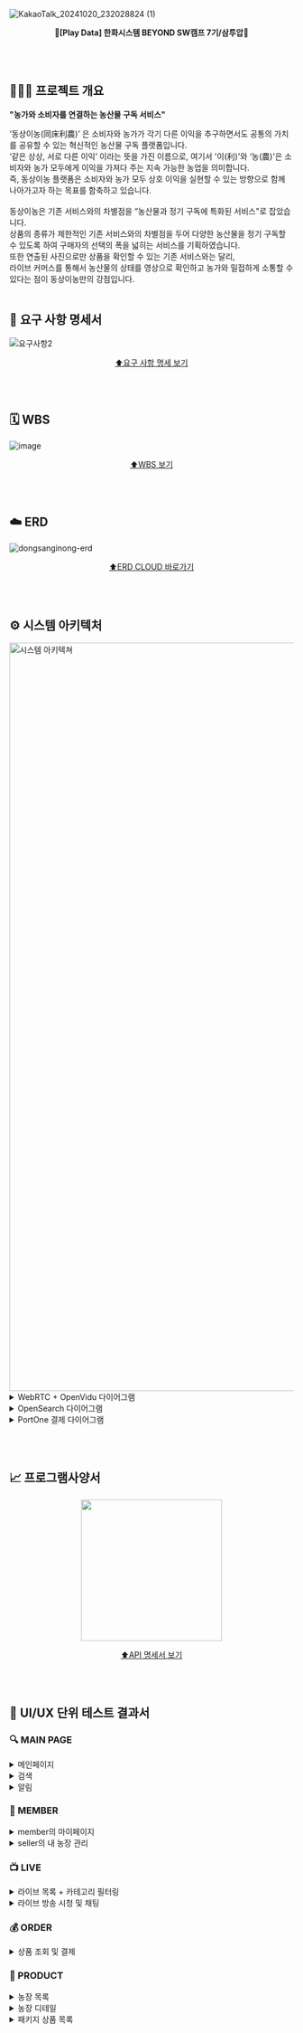 ![KakaoTalk_20241020_232028824 (1)](https://github.com/user-attachments/assets/9c071627-d56c-4de6-b26a-e51c45f276be)

<div align=center>
  
  **🥦[Play Data] 한화시스템 BEYOND SW캠프 7기/삼투압🥦**
</div>

<br><br> 

## 🧑🏻‍🌾 프로젝트 개요

<div>
  
  **"농가와 소비자를 연결하는 농산물 구독 서비스"** <br>
</div>

‘동상이농(同床利農)’ 은 소비자와 농가가 각기 다른 이익을 추구하면서도 공통의 가치를 공유할 수 있는 혁신적인 농산물 구독 플랫폼입니다. <br>
‘같은 상상, 서로 다른 이익’ 이라는 뜻을 가진 이름으로, 여기서 '이(利)'와 ‘농(農)'은 소비자와 농가 모두에게 이익을 가져다 주는 지속 가능한 농업을 의미합니다. <br>
즉, 동상이농 플랫폼은 소비자와 농가 모두 상호 이익을 실현할 수 있는 방향으로 함께 나아가고자 하는 목표를 함축하고 있습니다. <br> <br>
동상이농은 기존 서비스와의 차별점을 “농산물과 정기 구독에 특화된 서비스"로 잡았습니다. <br>
상품의 종류가 제한적인 기존 서비스와의 차별점을 두어 다양한 농산물을 정기 구독할 수 있도록 하여 구매자의 선택의 폭을 넓히는 서비스를 기획하였습니다. <br>
또한 연출된 사진으로만 상품을 확인할 수 있는 기존 서비스와는 달리, <br> 
라이브 커머스를 통해서 농산물의 상태를 영상으로 확인하고 농가와 밀접하게 소통할 수 있다는 점이 동상이농만의 강점입니다.
<br><br>

## 📝 요구 사항 명세서
![요구사항2](https://github.com/user-attachments/assets/109232ba-7e48-4144-8557-48c9c8474d3e)

<div align=center>

  [⬆️요구 사항 명세 보기](https://quark-smile-890.notion.site/2b8b00aecbba447b970c7908a93fc79f?v=7147478c4da24e92acf2953eb02ae777&pvs=4)
</div>

<br><br>

## 🗓️ WBS
![image](https://github.com/user-attachments/assets/a2bfcb17-2d78-400f-ac9b-5d1f91d53079)

<div align=center>

  [⬆️WBS 보기](https://docs.google.com/spreadsheets/d/1WE7JiiPJ6AdVeDdM6F6V6v_KpRaB3TVqzRiomrheFI0/edit?gid=0#gid=0)
</div>

<br><br>

## ☁️ ERD
![dongsanginong-erd](https://github.com/user-attachments/assets/a2dba445-44e0-4ef4-afc8-32f5b776a46e)
<div align=center>
  
  [⬆️ERD CLOUD 바로가기](https://www.erdcloud.com/d/AgNZCZGaBx6NE8JhL)
</div>

<br><br>

## ⚙️ 시스템 아키텍처
<img width="1324" alt="시스템 아키텍쳐" src="https://github.com/user-attachments/assets/8d9ab59d-10fe-4c53-a1b4-9edad39ffc05">

<details>
  <summary>WebRTC + OpenVidu 다이어그램</summary>
  <br>
  
  ![webrtc](https://github.com/user-attachments/assets/3e09db79-a91a-4b73-a991-de4f50ccd41d)
  <br>
</details>

<details>
  <summary>OpenSearch 다이어그램</summary>
  <br>
  
  ![opensearch](https://github.com/user-attachments/assets/4ce3600f-4da9-4eb3-ba0f-3221cfec1a58)
  
</details>

<details>
  <summary>PortOne 결제 다이어그램</summary>
  <br>
  
  ![portone](https://github.com/user-attachments/assets/62502ead-5b33-4670-869a-39d1d6f5e2e7)
  
</details>

<br><br>

## 📈 프로그램사양서
<div align=center>

  <img src="https://github.com/user-attachments/assets/7f95cf0b-de2a-46cf-bbb8-5dae99077bbd" width=250>
  
  [⬆️API 명세서 보기](https://documenter.getpostman.com/view/37325338/2sAXxLDEqJ#9c2ba4c5-6901-44e7-ad72-8bc8495ab8e0)
</div>

<br><br>

## 🧪 UI/UX 단위 테스트 결과서
### 🔍 MAIN PAGE

<details>
  <summary>메인페이지</summary>
  <br>

  * 메인페이지<br>
    ![main](https://github.com/user-attachments/assets/a909fd42-cfc7-46ff-9c33-014967b5fcda)



    
</details>

<details>
  <summary>검색</summary>
  <br>

  * 농장 및 패키지 상품 검색하기<br>
    ![오픈서치4](https://github.com/user-attachments/assets/61f1f3ab-646f-4810-84a0-becb4ec7a527)
    <br>
    ![오픈서치5](https://github.com/user-attachments/assets/5bdcd24a-27d4-4e4f-a5d2-53f138d96328)
    
</details>

<details>
  <summary>알림</summary>
  <br>

  * 구매자 공지글 알림 - 스크랩 한 농장에 공지글이 올라오면 알림<br>
    ![공지알림](https://github.com/user-attachments/assets/523ad4cd-fbad-4656-b12f-8c28c3ada30c)
  * 판매자 구매 알림 - 새로운 주문이 들어오면 알림 <br>
    ![구매알림](https://github.com/user-attachments/assets/cad50b83-8d68-4468-8e6a-2b8762672d6a)
  * 판매자 배송 알림 - 다가오는 배송 알림 <br>
    
    
</details>

### 👥 MEMBER

<details>
  <summary>member의 마이페이지</summary>
  <br>

  * member > 내 배송 목록 조회 <br>
    ![deliverylist](https://github.com/user-attachments/assets/c5b61eaf-7677-4f27-9ec2-11246b3d7863)
  * member > 결제 조회 & 영수증 다운로드 <br>
    ![receipt](https://github.com/user-attachments/assets/b816326f-0958-4f34-be16-c635b4052fcc)
  * member > 후기 작성 <br>
    ![writereview](https://github.com/user-attachments/assets/867c9aeb-333d-4a29-aee4-01f89467c8ee)
  * member > 내 구독 조회 & 구독 취소 <br>
    ![sublist](https://github.com/user-attachments/assets/d095fef6-765f-43d2-bf11-ae4cad021783)
    
</details>

<details>
  <summary>seller의 내 농장 관리</summary>
  <br>

  * seller > 운송장 등록 & 배송 관리 <br>
    ![운송장 번호 등록](https://github.com/user-attachments/assets/6bd520c0-5828-4f2c-a595-b41bdde1b917)
  * seller > 상품 등록 <br>
    ![상품 등록](https://github.com/user-attachments/assets/3698224c-1bb5-473a-ad1d-2e53178dcbc7)
  * seller > 상품 수정 <br>
    ![상품 수정](https://github.com/user-attachments/assets/92bb7ce6-e8dd-4516-9950-64caf13cf6ba)
  * seller > 상품 삭제 <br>
    ![상품 삭제](https://github.com/user-attachments/assets/9343bac0-5db7-4307-9ee1-d95554f7d968)
  * seller > 리뷰 리스트, 디테일, 삭제 <br>
    ![리뷰](https://github.com/user-attachments/assets/2cfd0b61-ad16-4d04-b88a-c333ed385619)
  * seller > 쿠폰 리스트, 등록 <br>
    ![쿠폰 등록 리스트](https://github.com/user-attachments/assets/ec77a404-069e-45ee-8ba5-92d4bbf796aa)

    
  * seller > 공지(커뮤니티) 등록 <br>
    ![sellerNotice](https://github.com/user-attachments/assets/5c631f89-3757-4642-a962-dc9b28505ed1)

  * seller > 공지(커뮤니티) 수정 <br>
    ![sellerNoticeUpdate](https://github.com/user-attachments/assets/6a05a43c-e80c-41bc-84fe-370fe02bc9fe)

    
  * seller > 커뮤니티 디테일, 댓글 조회 & 글 삭제 <br>
    ![noticeDelete](https://github.com/user-attachments/assets/dd169143-fd6e-4745-9dea-63f31cde0ae6)

    
</details>


### 📺 LIVE

<details>
  <summary>라이브 목록 + 카테고리 필터링</summary>
  <br>

  * 라이브 목록 + 카테고리 필터링<br>
    ![livelist](https://github.com/user-attachments/assets/9a53736d-1355-44ec-b62a-50a715bb4cf3)
    
</details>

<details>
  <summary>라이브 방송 시청 및 채팅</summary>
  <br>

  * seller > 라이브 시작하기 <br>
    ![livestart](https://github.com/user-attachments/assets/459e0965-ab6a-4710-af36-d1ea8f58ee5b)
  * seller > 라이브 중 쿠폰 등록 <br>
    ![livecoupon](https://github.com/user-attachments/assets/dd5aadce-c70c-4db7-be12-a0db12c9e524)
  * member > 쿠폰 다운로드 <br>
    ![coupondownload](https://github.com/user-attachments/assets/0466c645-675d-46f2-ae5e-a827daac635f)
  * 라이브 중 member와 seller 채팅  <br>
    ![livechat](https://github.com/user-attachments/assets/c9769580-6992-4bd4-a79f-9cfa088d5439)
  * member 강퇴시키기  <br>
    ![quitmember](https://github.com/user-attachments/assets/26506970-4d19-4104-9240-58d767acf2e8)
  * 라이브에서 강퇴당한 뒤 구매자의 화면
    ![quitseller](https://github.com/user-attachments/assets/2ee17a61-4ad3-4156-b519-a0b13e717167)
    
</details>

### 💰 ORDER

<details>
  <summary>상품 조회 및 결제</summary>
  <br>

  * 상품 디테일 조회 <br>
    ![packageDetail2](https://github.com/user-attachments/assets/426f08db-4a66-41ca-ac36-edb4dbc35bd1)

  * 상품 디테일 > 리뷰 조회
    ![packageDetail-review](https://github.com/user-attachments/assets/30b9cac8-5f8f-45c0-a01a-9593864e0409)
  
  * 상품 주문/결제 <br>
    ![ordering](https://github.com/user-attachments/assets/246f3ef5-5316-4be4-9def-b1658a56c082)

</details>

### 🎁 PRODUCT

<details>
  <summary>농장 목록</summary>
  <br>

  * 농장 목록 및 스크랩 <br>
    ![farmListLike](https://github.com/user-attachments/assets/b50646da-fd26-452f-98b8-44271d990a2a)

    
  * 농장 목록 카테고리 필터링 <br>
    ![farmCategory](https://github.com/user-attachments/assets/173783b8-8c18-40e4-ae20-ca75a2bcb45c)

  * 농장 목록 정렬 <br>
    ![farmSort](https://github.com/user-attachments/assets/3adcefeb-d381-4a76-90a4-a11e4415c3f1)

  * 농장 목록 검색
    ![farmSearch](https://github.com/user-attachments/assets/cfc2fd40-36d4-4b69-8c33-e5660a43b101)


    
</details>

<details>
  <summary>농장 디테일</summary>
  <br>

  * 농장 디테일 - 패키지 목록 <br>
    ![farmProduct](https://github.com/user-attachments/assets/bfcdd9f2-3ebe-492e-a764-351a76258703)
  * 농장 디테일 - 공지 조회 및 댓글달기 <br>
    ![댓글2](https://github.com/user-attachments/assets/c9ec7455-19bb-4b8c-8812-be99b5a54bf2)
  * 농장 디테일 - 리뷰 조회 및 수정 <br>
    ![리뷰](https://github.com/user-attachments/assets/9a8e22ac-3864-43fc-960f-234401b742b2)
    
    
</details>

<details>
  <summary>패키지 상품 목록</summary>
  <br>

  * 패키지 상품 목록 조회 & 위시리스트<br>
    ![packageList](https://github.com/user-attachments/assets/dd41293b-6369-44ff-bd10-3c426b2450cf)

  * 패키지 상품 정렬 <br>
    ![package sort](https://github.com/user-attachments/assets/b28ba1c3-9c3d-4d92-b80b-ffd0c6476d44)

  
  * 패키지 상품 검색 <br>
    ![Package search](https://github.com/user-attachments/assets/23f4b70f-2b25-4946-9ac4-bfbebacffc8e)

</details>
<br>
